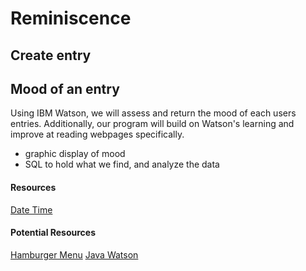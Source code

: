 # Reminiscence


## Create entry

## Mood of an entry
  
 Using IBM Watson, we will assess and return the mood of each users entries. Additionally, our program will build on Watson's learning and improve at reading webpages specifically. 

  - graphic display of mood 
  - SQL to hold what we find, and analyze the data 

#### Resources
[Date Time](http://tutorials.jenkov.com/java-internationalization/simpledateformat.html)

#### Potential Resources
[Hamburger Menu](https://codepen.io/erikterwan/pen/EVzeRP)
[Java Watson](https://cloud.ibm.com/apidocs/tone-analyzer?code=java)
